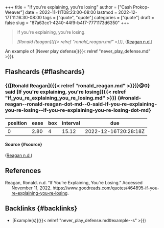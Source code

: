 +++
title = "If you're explaining, you're losing"
author = ["Cash Prokop-Weaver"]
date = 2022-11-11T08:23:00-08:00
lastmod = 2022-12-17T11:16:30-08:00
tags = ["quote", "quote"]
categories = ["quote"]
draft = false
slug = "87a63cc1-4240-44f9-b4f7-7771173d6350"
+++

> If you're explaining, you're losing.
>
> _[Ronald Reagan]({{< relref "ronald_reagan.md" >}})_, (<a href="#citeproc_bib_item_1">Reagan n.d.</a>)

An example of [Never play defense]({{< relref "never_play_defense.md" >}}).


## Flashcards {#flashcards}


### {{[Ronald Reagan]({{< relref "ronald_reagan.md" >}})}@0} said [If you're explaining, you're losing]({{< relref "if_you_re_explaining_you_re_losing.md" >}}) {#ronald-reagan--ronald-reagan-dot-md--0-said-if-you-re-explaining-you-re-losing--if-you-re-explaining-you-re-losing-dot-md}

| position | ease | box | interval | due                  |
|----------|------|-----|----------|----------------------|
| 0        | 2.80 | 4   | 15.12    | 2022-12-16T20:28:18Z |


#### Source {#source}

(<a href="#citeproc_bib_item_1">Reagan n.d.</a>)

## References

<style>.csl-entry{text-indent: -1.5em; margin-left: 1.5em;}</style><div class="csl-bib-body">
  <div class="csl-entry"><a id="citeproc_bib_item_1"></a>Reagan, Ronald. n.d. “If You’re Explaining, You’re Losing.” Accessed November 11, 2022. <a href="https://www.goodreads.com/quotes/464895-if-you-re-explaining-you-re-losing">https://www.goodreads.com/quotes/464895-if-you-re-explaining-you-re-losing</a>.</div>
</div>


## Backlinks {#backlinks}

-   [Example(s)]({{< relref "never_play_defense.md#example--s" >}})
